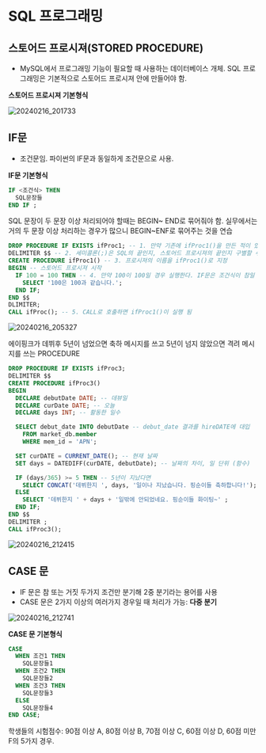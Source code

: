 #  SQL 프로그래밍

## 스토어드 프로시져(STORED PROCEDURE)
- MySQL에서 프로그래밍 기능이 필요할 때 사용하는 데이터베이스 개체. SQL 프로그래밍은 기본적으로 스토어드 프로시져 안에 만들어야 함.

**스토어드 프로시져 기본형식**

![20240216_201733](https://github.com/junhosong0/MySQL/assets/117610783/d4217ccf-59a6-4539-ada7-aff126052518)


## IF문
- 조건문임. 파이썬의 IF문과 동일하게 조건문으로 사용.

**IF문 기본형식**

```SQL
IF <조건식> THEN
  SQL문장들
END IF ;
```
SQL 문장이 두 문장 이상 처리되어야 할때는 BEGIN~ END로 묶어줘야 함. 실무에서는 거의 두 문장 이상 처리하는 경우가 많으니 BEGIN~ENF로 묶어주는 것을 연습
```SQL
DROP PROCEDURE IF EXISTS ifProc1; -- 1. 만약 기존에 ifProc1()을 만든 적이 있다면 삭제
DELIMITER $$ -- 2. 세미콜론(;)은 SQL의 끝인지, 스토어드 프로시져의 끝인지 구별할 수 없어 $$를 사용
CREATE PROCEDURE ifProc1() -- 3. 프로시져의 이름을 ifProc1()로 지정
BEGIN -- 스토어드 프로시져 시작
  IF 100 = 100 THEN -- 4. 만약 100이 100일 경우 실행한다. IF문은 조건식이 참일 경우실행
    SELECT '100은 100과 같습니다.';
  END IF;
END $$
DLIMITER;
CALL ifProc(); -- 5. CALL로 호출하면 ifProc1()이 실행 됨
```
![20240216_205327](https://github.com/junhosong0/MySQL/assets/117610783/d0cac593-cad2-41cc-91a0-e2a6023369aa)


에이핑크가 데뷔후 5년이 넘었으면 축하 메시지를 쓰고 5년이 넘지 않았으면 격려 메시지를 쓰는 PROCEDURE
```SQL
DROP PROCEDURE IF EXISTS ifProc3;
DELIMITER $$
CREATE PROCEDURE ifProc3()
BEGIN
  DECLARE debutDate DATE; -- 데뷰일
  DECLARE curDate DATE; -- 오늘
  DECLARE days INT; -- 활동한 일수

  SELECT debut_date INTO debutDate -- debut_date 결과를 hireDATE에 대입
    FROM market_db.member
    WHERE mem_id = 'APN';

  SET curDATE = CURRENT_DATE(); -- 현재 날짜
  SET days = DATEDIFF(curDATE, debutDate); -- 날짜의 차이, 일 단위 (함수)

  IF (days/365) >= 5 THEN -- 5년이 지났다면
    SELECT CONCAT('데뷔한지 ', days, '일이나 지났습니다. 핑순이들 축하합니다!');
  ELSE
    SELECT '데뷔한지 ' + days + '일밖에 안되었네요. 핑순이들 화이팅~' ;
  END IF;
END $$
DELIMITER ;
CALL ifProc3();
```

![20240216_212415](https://github.com/junhosong0/MySQL/assets/117610783/201ccabd-589a-4102-9953-f22e9342eddd)




## CASE 문
- IF 문은 참 또는 거짓 두가지 조건만 분기해 2중 분기라는 용어를 사용
- CASE 문은 2가지 이상의 여러가지 경우일 때 처리가 가능: **다중 분기**

![20240216_212741](https://github.com/junhosong0/MySQL/assets/117610783/d147d876-cf7f-4438-903d-b320d5ede47b)

**CASE 문 기본형식**
```SQL
CASE
  WHEN 조건1 THEN
    SQL문장들1
  WHEN 조건2 THEN
    SQL문장들2
  WHEN 조건3 THEN
    SQL문장들3
  ELSE
    SQL문장들4
END CASE;
```

학생들의 시험점수: 90점 이상 A, 80점 이상 B, 70점 이상 C, 60점 이상 D, 60점 미만 F의 5가지 경우.


```SQL

```


```SQL

```



```SQL

```


```SQL

```



```SQL

```


```SQL

```



```SQL

```


```SQL

```


